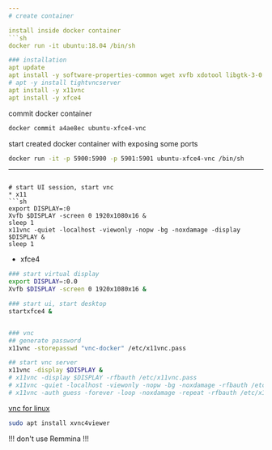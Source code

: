 ```yaml
---
# create container 

install inside docker container
```sh
docker run -it ubuntu:18.04 /bin/sh

### installation
apt update
apt install -y software-properties-common wget xvfb xdotool libgtk-3-0
# apt -y install tightvncserver
apt install -y x11vnc
apt install -y xfce4
```

commit docker container
```sh
docker commit a4ae8ec ubuntu-xfce4-vnc
```

start created docker container with exposing some ports
```sh
docker run -it -p 5900:5900 -p 5901:5901 ubuntu-xfce4-vnc /bin/sh
```

---
```

# start UI session, start vnc
* x11
```sh
export DISPLAY=:0
Xvfb $DISPLAY -screen 0 1920x1080x16 &
sleep 1
x11vnc -quiet -localhost -viewonly -nopw -bg -noxdamage -display $DISPLAY &
sleep 1
```
* xfce4
```sh
### start virtual display
export DISPLAY=:0.0
Xvfb $DISPLAY -screen 0 1920x1080x16 &

### start ui, start desktop
startxfce4 &


### vnc
## generate password
x11vnc -storepasswd "vnc-docker" /etc/x11vnc.pass

## start vnc server
x11vnc -display $DISPLAY &
# x11vnc -display $DISPLAY -rfbauth /etc/x11vnc.pass
# x11vnc -quiet -localhost -viewonly -nopw -bg -noxdamage -rfbauth /etc/x11vnc.pass -display $DISPLAY &
# x11vnc -auth guess -forever -loop -noxdamage -repeat -rfbauth /etc/x11vnc.pass -rfbport 5900 -shared -display $DISPLAY &
```

[vnc for linux](https://www.realvnc.com/en/connect/download/viewer/linux/)
```sh
sudo apt install xvnc4viewer
```
!!! don't use Remmina !!!
